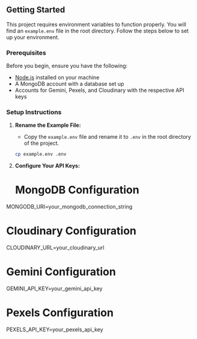 
## Getting Started

This project requires environment variables to function properly. You will find an `example.env` file in the root directory. Follow the steps below to set up your environment.

### Prerequisites

Before you begin, ensure you have the following:

- [Node.js](https://nodejs.org/) installed on your machine
- A MongoDB account with a database set up
- Accounts for Gemini, Pexels, and Cloudinary with the respective API keys

### Setup Instructions

1. **Rename the Example File:**
   - Copy the `example.env` file and rename it to `.env` in the root directory of the project.

   ```bash
   cp example.env .env
2. **Configure Your API Keys:**
   # MongoDB Configuration
MONGODB_URI=your_mongodb_connection_string

# Cloudinary Configuration
CLOUDINARY_URL=your_cloudinary_url

# Gemini Configuration
GEMINI_API_KEY=your_gemini_api_key

# Pexels Configuration
PEXELS_API_KEY=your_pexels_api_key


